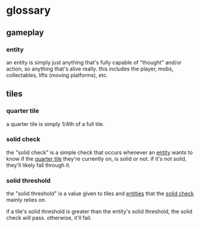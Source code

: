 <!--
    created: June 17th, 2024
    updated: June 17th, 2024
-->

# glossary

## gameplay

### entity
an entity is simply just anything that's fully capable of "thought" and/or action, so anything that's alive really. this includes the player, mobs, collectables, lifts (moving platforms), etc.

## tiles

### quarter tile
a quarter tile is simply 1/4th of a full tile.

### solid check
the "solid check" is a simple check that occurs whenever an [entity](#entity) wants to know if the [quarter tile](#quarter-tile) they're currently on, is solid or not. if it's not solid, they'll likely fall through it.

### solid threshold
the "solid threshold" is a value given to tiles and [entities](#entity) that the [solid check](#solid-check) mainly relies on.

if a tile's solid threshold is greater than the entity's solid threshold, the solid check will pass. otherwise, it'll fail.